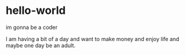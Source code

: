 # hello-world
im gonna be a coder

I am having a bit of a day and want to make money and enjoy life and maybe one day be an adult. 
